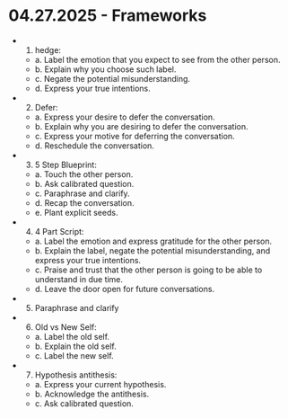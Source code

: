 # 04.27.2025 - Frameworks

- 1. hedge:
    - a. Label the emotion that you expect to see from the other person.
    - b. Explain why you choose such label.
    - c. Negate the potential misunderstanding.
    - d. Express your true intentions.

- 2. Defer:
    - a. Express your desire to defer the conversation.
    - b. Explain why you are desiring to defer the conversation.
    - c. Express your motive for deferring the conversation.
    - d. Reschedule the conversation.

- 3. 5 Step Blueprint:
    - a. Touch the other person.
    - b. Ask calibrated question.
    - c. Paraphrase and clarify.
    - d. Recap the conversation.
    - e. Plant explicit seeds.

- 4. 4 Part Script:
    - a. Label the emotion and express gratitude for the other person.
    - b. Explain the label, negate the potential misunderstanding, and express your true intentions.
    - c. Praise and trust that the other person is going to be able to understand in due time.
    - d. Leave the door open for future conversations.

- 5. Paraphrase and clarify

- 6. Old vs New Self:
    - a. Label the old self.
    - b. Explain the old self.
    - c. Label the new self.

- 7. Hypothesis antithesis:
    - a. Express your current hypothesis.
    - b. Acknowledge the antithesis.
    - c. Ask calibrated question.

